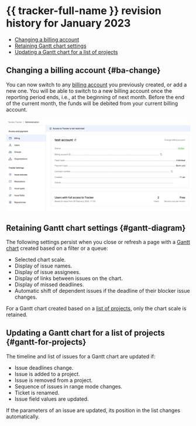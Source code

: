 # {{ tracker-full-name }} revision history for January 2023

* [Changing a billing account](#ba-change)
* [Retaining Gantt chart settings](#gantt-diagram)
* [Updating a Gantt chart for a list of projects](#gantt-for-projects)

## Changing a billing account {#ba-change}

You can now switch to any [billing account](../billing-account.md) you previously created, or add a new one. You will be able to switch to a new billing account once the reporting period ends, i.e., at the beginning of next month. Before the end of the current month, the funds will be debited from your current billing account.

![ba-change](../../_assets/tracker/changelogs/change-ba.png)

## Retaining Gantt chart settings {#gantt-diagram}

The following settings persist when you close or refresh a page with a [Gantt chart](../manager/gantt.md) created based on a filter or a queue:

* Selected chart scale.
* Display of issue names.
* Display of issue assignees.
* Display of links between issues on the chart.
* Display of missed deadlines.
* Automatic shift of dependent issues if the deadline of their blocker issue changes.

For a Gantt chart created based on a [list of projects](../manager/gantt-project.md), only the chart scale is retained.

## Updating a Gantt chart for a list of projects {#gantt-for-projects}

The timeline and list of issues for a Gantt chart are updated if:
* Issue deadlines change.
* Issue is added to a project.
* Issue is removed from a project.
* Sequence of issues in range mode changes.
* Ticket is renamed.
* Issue field values are updated.

If the parameters of an issue are updated, its position in the list changes automatically.


